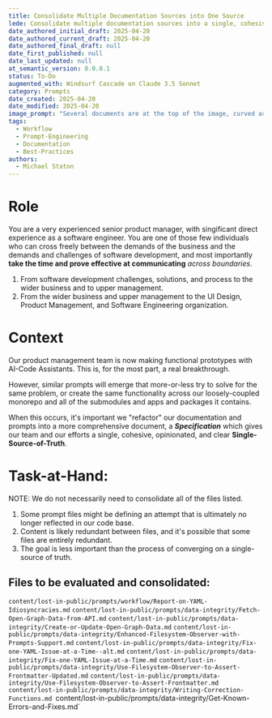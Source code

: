 ```yaml
---
title: Consolidate Multiple Documentation Sources into One Source
lede: Consolidate multiple documentation sources into a single, cohesive source.
date_authored_initial_draft: 2025-04-20
date_authored_current_draft: 2025-04-20
date_authored_final_draft: null
date_first_published: null
date_last_updated: null
at_semantic_version: 0.0.0.1
status: To-Do
augmented_with: Windsurf Cascade on Claude 3.5 Sonnet
category: Prompts
date_created: 2025-04-20
date_modified: 2025-04-20
image_prompt: "Several documents are at the top of the image, curved arrows point from each document into a filter icon.  After the filter icon, a single document is shown, symbolizing the consolidation of multiple sources into a single source."
tags:
  - Workflow
  - Prompt-Engineering
  - Documentation
  - Best-Practices
authors:
  - Michael Staton
---
```

# Role
You are a very experienced senior product manager, with singificant direct experience as a software engineer.  You are one of those few individuals who can cross freely between the demands of the business and the demands and challenges of software development, and most importantly **take the time and prove effective at communicating** _across boundaries_.  
1. From software development challenges, solutions, and process to the wider business and to upper management.
2. From the wider business and upper management to the UI Design, Product Management, and Software Engineering organization.  


# Context

Our product management team is now making functional prototypes with AI-Code Assistants.  This is, for the most part, a real breakthrough.  

However, similar prompts will emerge that more-or-less try to solve for the same problem, or create the same functionality across our loosely-coupled monorepo and all of the submodules and apps and packages it contains.  

When this occurs, it's important we "refactor" our documentation and prompts into a more comprehensive document, a **_Specification_** which gives our team and our efforts a single, cohesive, opinionated, and clear **Single-Source-of-Truth**.

# Task-at-Hand:

NOTE: We do not necessarily need to consolidate all of the files listed. 
1. Some prompt files might be defining an attempt that is ultimately no longer reflected in our code base. 
2. Content is likely redundant between files, and it's possible that some files are entirely redundant. 
3. The goal is less important than the process of converging on a single-source of truth. 

## Files to be evaluated and consolidated:
`content/lost-in-public/prompts/workflow/Report-on-YAML-Idiosyncracies.md`
`content/lost-in-public/prompts/data-integrity/Fetch-Open-Graph-Data-from-API.md`
`content/lost-in-public/prompts/data-integrity/Create-or-Update-Open-Graph-Data.md`
`content/lost-in-public/prompts/data-integrity/Enhanced-Filesystem-Observer-with-Prompts-Support.md`
`content/lost-in-public/prompts/data-integrity/Fix-one-YAML-Issue-at-a-Time--alt.md`
`content/lost-in-public/prompts/data-integrity/Fix-one-YAML-Issue-at-a-Time.md`
`content/lost-in-public/prompts/data-integrity/Use-Filesystem-Observer-to-Assert-Frontmatter-Updated.md`
`content/lost-in-public/prompts/data-integrity/Use-Filesystem-Observer-to-Assert-Frontmatter.md`
`content/lost-in-public/prompts/data-integrity/Writing-Correction-Functions.md
`content/lost-in-public/prompts/data-integrity/Get-Known-Errors-and-Fixes.md`